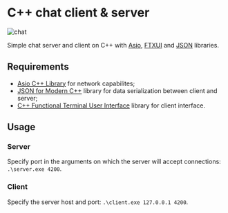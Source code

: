 # C++ chat client & server

![chat](https://github.com/user-attachments/assets/10a1af7c-09f8-492d-a366-04559473cad9)

Simple chat server and client on C++ with [Asio](https://think-async.com/Asio/), [FTXUI](https://github.com/ArthurSonzogni/FTXUI) and [JSON](https://github.com/nlohmann/json) libraries.

## Requirements

- [Asio C++ Library](https://think-async.com/Asio/) for network capabilites;
- [JSON for Modern C++](https://github.com/nlohmann/json) library for data serialization between client and server;
- [C++ Functional Terminal User Interface](https://github.com/ArthurSonzogni/FTXUI) library for client interface.

## Usage
### Server

Specify port in the arguments on which the server will accept connections: `.\server.exe 4200`.

### Client

Specify the server host and port: `.\client.exe 127.0.0.1 4200`.
